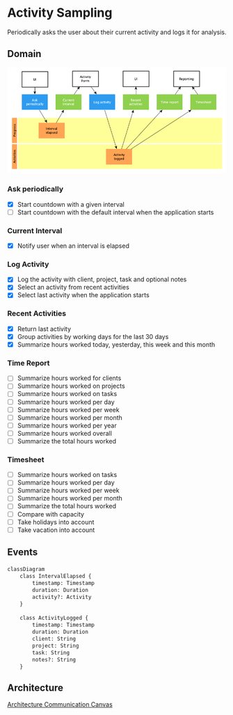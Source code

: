 # Activity Sampling

Periodically asks the user about their current activity and logs it for
analysis.

## Domain

![Domain](domain.png)

### Ask periodically

- [x] Start countdown with a given interval
- [ ] Start countdown with the default interval when the application starts

### Current Interval

- [x] Notify user when an interval is elapsed

### Log Activity

- [x] Log the activity with client, project, task and optional notes
- [x] Select an activity from recent activities
- [x] Select last activity when the application starts

### Recent Activities

- [x] Return last activity
- [x] Group activities by working days for the last 30 days
- [x] Summarize hours worked today, yesterday, this week and this month

### Time Report

- [ ] Summarize hours worked for clients
- [ ] Summarize hours worked on projects
- [ ] Summarize hours worked on tasks
- [ ] Summarize hours worked per day
- [ ] Summarize hours worked per week
- [ ] Summarize hours worked per month
- [ ] Summarize hours worked per year
- [ ] Summarize hours worked overall
- [ ] Summarize the total hours worked

### Timesheet

- [ ] Summarize hours worked on tasks
- [ ] Summarize hours worked per day
- [ ] Summarize hours worked per week
- [ ] Summarize hours worked per month
- [ ] Summarize the total hours worked
- [ ] Compare with capacity
- [ ] Take holidays into account
- [ ] Take vacation into account

## Events

```mermaid
classDiagram
    class IntervalElapsed {
        timestamp: Timestamp
        duration: Duration
        activity?: Activity
    }

    class ActivityLogged {
        timestamp: Timestamp
        duration: Duration
        client: String
        project: String
        task: String
        notes?: String
    }
```

## Architecture

[Architecture Communication Canvas](https://html-preview.github.io/?url=https://github.com/falkoschumann/activity-sampling-ts/blob/main/doc/acc.html)
